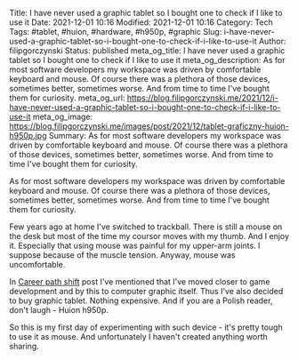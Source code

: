 Title: I have never used a graphic tablet so I bought one to check if I like to use it
Date: 2021-12-01 10:16
Modified: 2021-12-01 10:16
Category: Tech
Tags: #tablet, #huion, #hardware, #h950p, #graphic
Slug: i-have-never-used-a-graphic-tablet-so-i-bought-one-to-check-if-i-like-to-use-it
Author: filipgorczynski
Status: published
meta_og_title: I have never used a graphic tablet so I bought one to check if I like to use it
meta_og_description: As for most software developers my workspace was driven by comfortable keyboard and mouse. Of course there was a plethora of those devices, sometimes better, sometimes worse. And from time to time I've bought them for curiosity.
meta_og_url: https://blog.filipgorczynski.me/2021/12/i-have-never-used-a-graphic-tablet-so-i-bought-one-to-check-if-i-like-to-use-it
meta_og_image: https://blog.filipgorczynski.me/images/post/2021/12/tablet-graficzny-huion-h950p.jpg
Summary: As for most software developers my workspace was driven by comfortable keyboard and mouse. Of course there was a plethora of those devices, sometimes better, sometimes worse. And from time to time I've bought them for curiosity.

As for most software developers my workspace was driven by comfortable keyboard and mouse. Of course there was a plethora of those devices, sometimes better, sometimes worse. And from time to time I've bought them for curiosity.

Few years ago at home I've switched to trackball. There is still a mouse on the desk but most of the time my coursor moves with my thumb. And I enjoy it. Especially that using mouse was painful for my upper-arm joints. I suppose because of the muscle tension. Anyway, mouse was uncomfortable.

In [Career path shift](https://blog.filipgorczynski.me/2021/09/career-path-shift/) post I've mentioned that I've moved closer to game development and by this to computer graphic itself. Thus I've also decided to buy graphic tablet. Nothing expensive. And if you are a Polish reader, don't laugh - Huion h950p.

So this is my first day of experimenting with such device - it's pretty tough to use it as mouse. And unfortunately I haven't created anything worth sharing.
